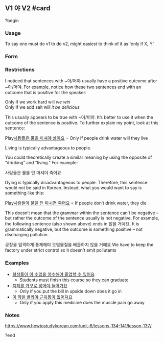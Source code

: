 ## V1 야 V2 #card
?begin
### Usage
To say one must do v1 to do v2, might easiest to think of it as 'only if X, Y'
### Form


### Restrictions
I noticed that sentences with ~아/어야 usually have a positive outcome after ~아/어야. For example, notice how these two sentences end with an outcome that is positive for the speaker:

Only if we work hard will _we win_  
Only if we add salt will _it be delicious_

This usually appears to be true with ~아/어야. It’s better to use it when the outcome of the sentence is positive. To further explain my point, look at this sentence:

Play[사람들은 물을 마셔야 살아요](https://www.howtostudykorean.com/wp-content/uploads/2024/05/Lesson13724.mp3) = Only if people drink water will they live

Living is typically advantageous to people.

You could theoretically create a similar meaning by using the opposite of “drinking” and “living.” For example:

사람들은 물을 안 마셔야 죽어요

Dying is typically disadvantageous to people. Therefore, this sentence would not be said in Korean. Instead, what you would want to say is something like this:

Play[사람들이 물을 안 마시면 죽어요](https://www.howtostudykorean.com/wp-content/uploads/2024/05/Lesson13725.mp3) = If people don’t drink water, they die

This doesn’t mean that the grammar within the sentence can’t be negative – but rather the outcome of the sentence usually is not negative. For example, the following sentence (also shown above) ends in 않을 거예요. It is grammatically negative, but the outcome is something positive – not discharging pollution.

공장을 엄격하게 통제해야 오염물질을 배출하지 않을 거예요
	We have to keep the factory under strict control so it doesn't emit pollutants
### Examples
- [학생들이 이 수업을 이수해야 졸업할 수 있어요](https://www.howtostudykorean.com/wp-content/uploads/2024/05/Lesson1374.mp3)
	- Students must finish this course so they can graduate
- [지폐를 거꾸로 넣어야 들어가요](https://www.howtostudykorean.com/wp-content/uploads/2024/05/Lesson1376.mp3)
	- Only if you put the bill in upside down does it go in
- [이 약을 발라야 근육통이 없어져요](https://www.howtostudykorean.com/wp-content/uploads/2024/05/Lesson13713.mp3)
	- Only if you apply this medicine does the muscle pain go away
### Notes
https://www.howtostudykorean.com/unit-6/lessons-134-141/lesson-137/

?end